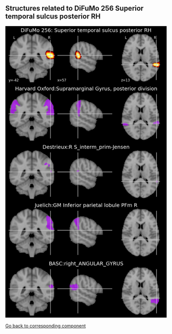 


## Structures related to DiFuMo 256 Superior temporal sulcus posterior RH

![230](230.jpg "Structures related to DiFuMo 256 Superior temporal sulcus posterior RH")

[Go back to corresponding component](https://parietal-inria.github.io/DiFuMo/256/html/230.html)